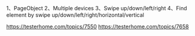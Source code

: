 1、PageObject
2、Multiple devices
3、Swipe up/down/left/right
4、Find element by swipe up/down/left/right/horizontal/vertical

https://testerhome.com/topics/7550
https://testerhome.com/topics/7658
